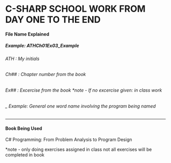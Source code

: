 # C-SHARP SCHOOL WORK FROM DAY ONE TO THE END

#### File Name Explained 
##### Example: ATHCh01Ex03_Example
###### ATH : My initials
###### Ch## : Chapter number from the book
###### Ex## : Excercise from the book *note - If no excercise given: in class work
###### _ Example: General one word name involving the program being named 

<hr>

#### Book Being Used 
C# Programming: From Problem Analysis to Program Design

*note - only doing exercises assigned in class not all exercises will be completed in book
